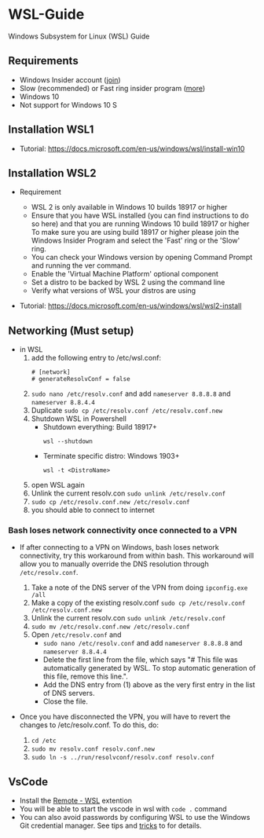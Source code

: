# WSL-Guide
Windows Subsystem for Linux (WSL) Guide

## Requirements
- Windows Insider account ([join](https://www.windowscentral.com/how-join-windows-insider-program))
- Slow (recommended) or Fast ring insider program ([more](https://insider.windows.com/en-us/how-to-pc/))
- Windows 10
- Not support for Windows 10 S

## Installation WSL1
- Tutorial: https://docs.microsoft.com/en-us/windows/wsl/install-win10

## Installation WSL2
- Requirement
  - WSL 2 is only available in Windows 10 builds 18917 or higher
  - Ensure that you have WSL installed (you can find instructions to do so here) and that you are running Windows 10 build 18917 or higher
To make sure you are using build 18917 or higher please join the Windows Insider Program and select the 'Fast' ring or the 'Slow' ring.
  - You can check your Windows version by opening Command Prompt and running the ver command.
  - Enable the 'Virtual Machine Platform' optional component
  - Set a distro to be backed by WSL 2 using the command line
  - Verify what versions of WSL your distros are using
    
- Tutorial: https://docs.microsoft.com/en-us/windows/wsl/wsl2-install


## Networking (Must setup)
- in WSL
  1. add the following entry to /etc/wsl.conf:
      ```
      # [network]
      # generateResolvConf = false       
      ```
  1. `sudo nano /etc/resolv.conf` and add `nameserver 8.8.8.8` and `nameserver 8.8.4.4`
  1. Duplicate `sudo cp /etc/resolv.conf /etc/resolv.conf.new`
  1. Shutdown WSL in Powershell  
     - Shutdown everything: Build 18917+
        ```
        wsl --shutdown
        ```
     - Terminate specific distro: Windows 1903+
        ```
        wsl -t <DistroName>
        ````  
  1. open WSL again
  1. Unlink the current resolv.con `sudo unlink /etc/resolv.conf`
  1. `sudo cp /etc/resolv.conf.new /etc/resolv.conf`
  1. you should able to connect to internet
  
  
### Bash loses network connectivity once connected to a VPN
- If after connecting to a VPN on Windows, bash loses network connectivity, try this workaround from within bash. This workaround will allow you to manually override the DNS resolution through `/etc/resolv.conf`.

  1. Take a note of the DNS server of the VPN from doing `ipconfig.exe /all`
  1. Make a copy of the existing resolv.conf `sudo cp /etc/resolv.conf /etc/resolv.conf.new`
  1. Unlink the current resolv.con `sudo unlink /etc/resolv.conf`
  1. `sudo mv /etc/resolv.conf.new /etc/resolv.conf`
  1. Open `/etc/resolv.conf` and
       - `sudo nano /etc/resolv.conf` and add `nameserver 8.8.8.8` and `nameserver 8.8.4.4`
      - Delete the first line from the file, which says "# This file was automatically generated by WSL. To stop automatic generation of this file, remove this line.".
      - Add the DNS entry from (1) above as the very first entry in the list of DNS servers.
      - Close the file.
- Once you have disconnected the VPN, you will have to revert the changes to /etc/resolv.conf. To do this, do:

  1. `cd /etc`
  1. `sudo mv resolv.conf resolv.conf.new`
  1. `sudo ln -s ../run/resolvconf/resolv.conf resolv.conf`
  
## VsCode
- Install the [Remote - WSL](https://marketplace.visualstudio.com/items?itemName=ms-vscode-remote.remote-wsl) extention 
- You will be able to start the vscode in wsl with `code .` command
- You can also avoid passwords by configuring WSL to use the Windows Git credential manager. See tips and [tricks](https://code.visualstudio.com/docs/remote/troubleshooting#_sharing-git-credentials-between-windows-and-wsl) to for details.
